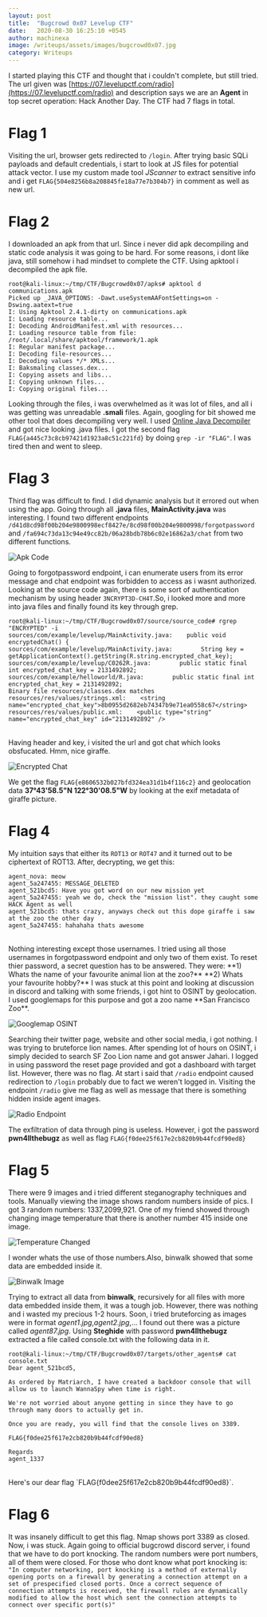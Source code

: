 ```yaml
---
layout: post
title:  "Bugcrowd 0x07 Levelup CTF"
date:   2020-08-30 16:25:10 +0545
author: machinexa
image: /writeups/assets/images/bugcrowd0x07.jpg
category: Writeups
---
```


I started playing this CTF and thought that i couldn't complete, but still tried. The url given was [https://07.levelupctf.com/radio](https://07.levelupctf.com/radio) and description says we are an **Agent** in top secret operation: Hack Another Day. The CTF had 7 flags in total.

# Flag 1
Visiting the url, browser gets redirected to `/login`. After trying basic SQLi payloads and default credentials, i start to look at JS files for potential attack vector. I use my custom made tool *JScanner* to extract sensitive info and i get `FLAG{504e8256b8a208845fe18a77e7b304b7}` in comment as well as new url.

# Flag 2
I downloaded an apk from that url. Since i never did apk decompiling and static code analysis it was going to be hard. For some reasons, i dont like java, still somehow i had mindset to complete the CTF. Using apktool i decompiled the apk file. 
```
root@kali-linux:~/tmp/CTF/Bugcrowd0x07/apks# apktool d communications.apk 
Picked up _JAVA_OPTIONS: -Dawt.useSystemAAFontSettings=on -Dswing.aatext=true
I: Using Apktool 2.4.1-dirty on communications.apk
I: Loading resource table...
I: Decoding AndroidManifest.xml with resources...
I: Loading resource table from file: /root/.local/share/apktool/framework/1.apk
I: Regular manifest package...
I: Decoding file-resources...
I: Decoding values */* XMLs...
I: Baksmaling classes.dex...
I: Copying assets and libs...
I: Copying unknown files...
I: Copying original files...
```

Looking through the files, i was overwhelmed as it was lot of files, and all i was getting was unreadable **.smali** files. Again, googling for bit showed me other tool that does decompiling very well. I used [Online Java Decompiler](http://www.javadecompilers.com/apk) and got nice looking .java files. I got the second flag `FLAG{a445c73c8cb97421d1923a8c51c221fd}` by doing `grep -ir "FLAG"`. I was tired then and went to sleep.

# Flag 3
Third flag was difficult to find. I did dynamic analysis but it errored out when using the app. Going through all **.java** files, **MainActivity.java** was interesting. I found two different endpoints `/d41d8cd98f00b204e9800998ecf8427e/8cd98f00b204e9800998/forgotpassword` and `/fa694c73da13c94e49cc82b/06a28bdb78b6c02e16862a3/chat` from two different functions.

![Apk Code](/writeups/assets/images/bugcrowd0x07_apk_code.png)

Going to forgotpassword endpoint, i can enumerate users from its error message and chat endpoint was forbidden to access as i wasnt authorized. Looking at the source code again, there is some sort of authentication mechanism by using header `3NCRYPT3D-CH4T`.So, i looked more and more into java files and finally found its key through grep.
```
root@kali-linux:~/tmp/CTF/Bugcrowd0x07/source/source_code# rgrep "ENCRYPTED" -i
sources/com/example/levelup/MainActivity.java:    public void encryptedChat() {
sources/com/example/levelup/MainActivity.java:        String key = getApplicationContext().getString(R.string.encrypted_chat_key);
sources/com/example/levelup/C0262R.java:        public static final int encrypted_chat_key = 2131492892;
sources/com/example/helloworld/R.java:        public static final int encrypted_chat_key = 2131492892;
Binary file resources/classes.dex matches
resources/res/values/strings.xml:    <string name="encrypted_chat_key">8b0955d2682eb74347b9e71ea0558c67</string>
resources/res/values/public.xml:    <public type="string" name="encrypted_chat_key" id="2131492892" />
```
<br>
Having header and key, i visited the url and got chat which looks obsfucated. Hmm, nice giraffe.

![Encrypted Chat](/writeups/assets/images/bugcrowd0x07_encrypted_chat.png)

We get the flag `FLAG{e8606532b027bfd324ea31d1b4f116c2}` and geolocation data **37°43'58.5"N 122°30'08.5"W** by looking at the exif metadata of giraffe picture.

# Flag 4
My intuition says that either its `ROT13` or `ROT47` and it turned out to be ciphertext of ROT13.
After, decrypting, we get this: 
```
agent_nova: meow
agent_5a247455: MESSAGE_DELETED
agent_521bcd5: Have you got word on our new mission yet
agent_5a247455: yeah we do, check the "mission list". they caught some HACK Agent as well
agent_521bcd5: thats crazy, anyways check out this dope giraffe i saw at the zoo the other day
agent_5a247455: hahahaha thats awesome
```
<br>
Nothing interesting except those usernames. I tried using all those usernames in forgotpassword endpoint and only two of them exist. To reset thier password, a secret question has to be answered. They were:  
**1) Whats the name of your favourite animal lion at the zoo?**   
**2) Whats your favourite hobby?**  
I was stuck at this point and looking at discussion in discord and talking with some friends, i got hint to OSINT by geolocation. I used googlemaps for this purpose and got a zoo name **San Francisco Zoo**. 

![Googlemap OSINT](/writeups/assets/images/bugcrowd0x07_googlemaps_osint.png)

Searching their twitter page, website and other social media, i got nothing. I was trying to bruteforce lion names. After spending lot of hours on OSINT, i simply decided to search SF Zoo Lion name and got answer Jahari. I logged in using password the reset page provided and got a dashboard with target list. However, there was no flag. At start i said that `/radio` endpoint caused redirection to `/login` probably due to fact we weren't logged in. Visiting the endpoint `/radio` give me flag as well as message that there is something hidden inside agent images.

![Radio Endpoint](/writeups/assets/images/bugcrowd0x07_radio_endpoint.png)

The exfiltration of data through ping is useless. However, i got the password **pwn4llthebugz** as well as flag `FLAG{f0dee25f617e2cb820b9b44fcdf90ed8}`

# Flag 5
There were 9 images and i tried different steganography techniques and tools. Manually viewing the image shows random numbers inside of pics. I got 3 random numbers: 1337,2099,921. One of my friend showed through changing image temperature that there is another number 415 inside one image. 

![Temperature Changed](/writeups/assets/images/bugcrowd0x07_color_temperature.png)

I wonder whats the use of those numbers.Also, binwalk showed that some data are embedded inside it.

![Binwalk Image](/writeups/assets/images/bugcrowd0x07_binwalk.png)

Trying to extract all data from **binwalk**, recursively for all files with more data embedded inside them, it was a tough job. However, there was nothing and i wasted my precious 1-2 hours. Soon, i tried bruteforcing as images were in format *agent1.jpg*,*agent2.jpg*,... I found out there was a picture called *agent87.jpg*. Using **Steghide** with password **pwn4llthebugz** extracted a file called console.txt with the following data in it.
```
root@kali-linux:~/tmp/CTF/Bugcrowd0x07/targets/other_agents# cat console.txt 
Dear agent_521bcd5,

As ordered by Matriarch, I have created a backdoor console that will allow us to launch WannaSpy when time is right.

We're not worried about anyone getting in since they have to go through many doors to actually get in.

Once you are ready, you will find that the console lives on 3389.

FLAG{f0dee25f617e2cb820b9b44fcdf90ed8}

Regards
agent_1337
```
<br>
Here's our dear flag `FLAG{f0dee25f617e2cb820b9b44fcdf90ed8}`.

# Flag 6
It was insanely difficult to get this flag. Nmap shows port 3389 as closed. Now, i was stuck. Again going to official bugcrowd discord server, i found that we have to do port knocking. The random numbers were port numbers, all of them were closed. For those who dont know what port knocking is:    
`"In computer networking, port knocking is a method of externally opening ports on a firewall by generating a connection attempt on a set of prespecified closed ports. Once a correct sequence of connection attempts is received, the firewall rules are dynamically modified to allow the host which sent the connection attempts to connect over specific port(s)"`
